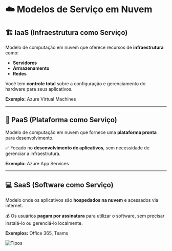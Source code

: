 # ☁️ Modelos de Serviço em Nuvem

## 🏗️ IaaS (Infraestrutura como Serviço)
Modelo de computação em nuvem que oferece recursos de **infraestrutura** como:
- **Servidores**
- **Armazenamento**
- **Redes**  

Você tem **controle total** sobre a configuração e gerenciamento do hardware para seus aplicativos.

**Exemplo:** Azure Virtual Machines  

---

## 🚀 PaaS (Plataforma como Serviço)
Modelo de computação em nuvem que fornece uma **plataforma pronta** para desenvolvimento.

✅ Focado no **desenvolvimento de aplicativos**, sem necessidade de gerenciar a infraestrutura.

**Exemplo:** Azure App Services  

---

## 💻 SaaS (Software como Serviço)
Modelo onde os aplicativos são **hospedados na nuvem** e acessados via internet.

💰 Os usuários **pagam por assinatura** para utilizar o software, sem precisar instalá-lo ou gerenciá-lo localmente.

**Exemplos:** Office 365, Teams  

![Tipos](https://hermes.dio.me/assets/articles/c3081785-d62a-4a0f-881e-6a026e87b775.png)